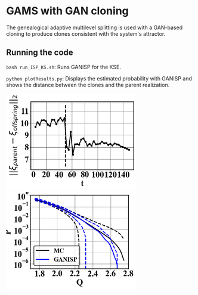 # GAMS with GAN cloning

The genealogical adaptive multilevel splitting is used with a GAN-based cloning to produce clones consistent with the system's attractor.

## Running the code

`bash run_ISP_KS.sh`: Runs GANISP for the KSE.

`python plotResults.py`: Displays the estimated probability with GANISP and shows the distance between the clones and the parent realization.

<p float="left">
  <img src="readmeImages/diff_ganispOpt.png" width="350"/>
  <img src="readmeImages/prob_ganisp.png" width="350"/>
</p>
